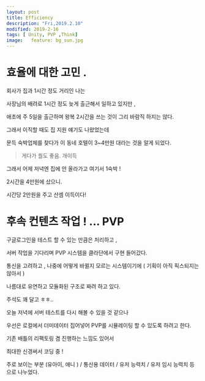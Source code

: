 ```yaml
---
layout: post
title: Efficiency 
description: "Fri,2019.2.10"
modified: 2019-2-16
tags: [ Unity, PVP ,Think]
image:   feature: bg_sun.jpg
---
```


# 효율에 대한 고민 . 

회사가 집과 1시간 정도 거리인 나는 

사장님의 배려로 1시간 정도 늦게 출근해서 일하고 있지만 , 

애초에 주 5일을 출근하며 왕복 2시간을 쓰는 것이 그리 바람직 하지는 않다.

그래서 이직할 때도 집 지원 얘기도 나왔었는데

문득 숙박업체를 찾다가 이 동네 호텔이 3~4만원 대라는 것을 알게 되었다. 

> 게다가 퀄도 좋음. 개이득 

그래서 어제 저녁엔 집에 안 올라가고 여기서 1숙박 ! 

2시간을 4만원에 샀으니. 

시간당 2만원을 주고 산셈  이득이다! 


# 후속 컨텐츠 작업 ! ... PVP 

구글로그인을 테스트 할 수 있는 만큼은 처리하고 , 

서버 작업을 기다리며 PVP 시스템을 클라단에서 구현 들어갔다. 

통신을 고려하고 , 나중에 어떻게 바뀔지 모르는 시스템이기에 ( 기획이 아직 픽스되지는 않아서 )

나름대로 유연하고 모듈화된 구조로 짜려 하고 있다.

주석도 꽤 달고 ㅎㅎ.. 

오늘 저녁에 서버 테스트를 다시 해볼 수 있을 것 같으나 

우선은 로컬에서 더미데이터 집어넣어 PVP를 시뮬레이팅 할 수 있도록 하려고 한다. 

기존 배틀의 리팩토링 겸 진행하는 느낌도 있어서 

최대한 신경써서 코딩 중 ! 

주로 보이는 부분 (유아이, 애니 ) / 통신용 데이터 / 유저 능력치 / 유저 임시 능력치 등으로 나누었다. 





